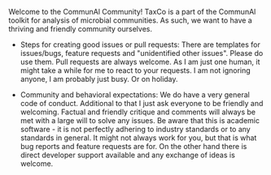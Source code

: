 Welcome to the CommunAl Community!
TaxCo is a part of the CommunAl toolkit for analysis of microbial communities. As such, we want to have a thriving and friendly community ourselves.

 - Steps for creating good issues or pull requests:
      There are templates for issues/bugs, feature requests and "unidentified other issues". Please do use them.
      Pull requests are always welcome. As I am just one human, it might take a while for me to react to your requests. I am not ignoring
      anyone, I am probably just busy. Or on holiday.

 - Community and behavioral expectations:
      We do have a very general code of conduct. Additional to that I just ask everyone to be friendly and welcoming.
      Factual and friendly critique and comments will always be met with a large will to solve any issues. 
      Be aware that this is academic software - it is not perfectly adhering to industry standards or to any standards in general. 
      It might not always work for you, but that is what bug reports and feature requests are for.
      On the other hand there is direct developer support available and any exchange of ideas is welcome.
